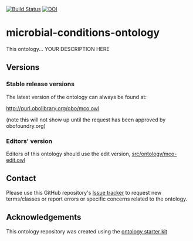 [![Build Status](https://travis-ci.org/microbial-conditions-ontology/microbial-conditions-ontology.svg?branch=master)](https://travis-ci.org/microbial-conditions-ontology/microbial-conditions-ontology)
[![DOI](https://zenodo.org/badge/13996/microbial-conditions-ontology/microbial-conditions-ontology.svg)](https://zenodo.org/badge/latestdoi/13996/microbial-conditions-ontology/microbial-conditions-ontology)

# microbial-conditions-ontology

This ontology... YOUR DESCRIPTION HERE

## Versions

### Stable release versions

The latest version of the ontology can always be found at:

http://purl.obolibrary.org/obo/mco.owl

(note this will not show up until the request has been approved by obofoundry.org)

### Editors' version

Editors of this ontology should use the edit version, [src/ontology/mco-edit.owl](src/ontology/mco-edit.owl)

## Contact

Please use this GitHub repository's [Issue tracker](https://github.com/microbial-conditions-ontology/microbial-conditions-ontology/issues) to request new terms/classes or report errors or specific concerns related to the ontology.

## Acknowledgements

This ontology repository was created using the [ontology starter kit](https://github.com/INCATools/ontology-starter-kit)
